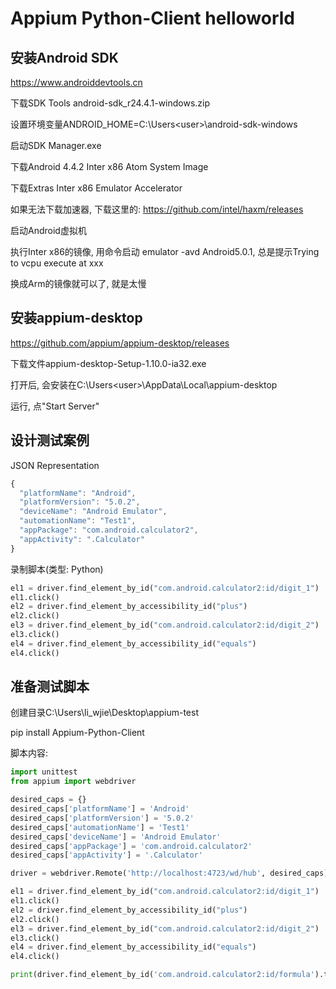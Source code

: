 # Appium Python-Client helloworld

## 安装Android SDK

https://www.androiddevtools.cn

下载SDK Tools android-sdk_r24.4.1-windows.zip

设置环境变量ANDROID_HOME=C:\Users\<user>\android-sdk-windows

启动SDK Manager.exe

下载Android 4.4.2  Inter x86 Atom System Image

下载Extras Inter x86 Emulator Accelerator

如果无法下载加速器, 下载这里的: https://github.com/intel/haxm/releases

启动Android虚拟机

执行Inter x86的镜像, 用命令启动 emulator -avd Android5.0.1, 总是提示Trying to vcpu execute at xxx

换成Arm的镜像就可以了, 就是太慢


## 安装appium-desktop

https://github.com/appium/appium-desktop/releases

下载文件appium-desktop-Setup-1.10.0-ia32.exe

打开后, 会安装在C:\Users\<user>\AppData\Local\appium-desktop

运行, 点"Start Server"


## 设计测试案例

JSON Representation

```js
{
  "platformName": "Android",
  "platformVersion": "5.0.2",
  "deviceName": "Android Emulator",
  "automationName": "Test1",
  "appPackage": "com.android.calculator2",
  "appActivity": ".Calculator"
}
```

录制脚本(类型: Python)

```python
el1 = driver.find_element_by_id("com.android.calculator2:id/digit_1")
el1.click()
el2 = driver.find_element_by_accessibility_id("plus")
el2.click()
el3 = driver.find_element_by_id("com.android.calculator2:id/digit_2")
el3.click()
el4 = driver.find_element_by_accessibility_id("equals")
el4.click()
```




## 准备测试脚本

创建目录C:\Users\li_wjie\Desktop\appium-test

pip install Appium-Python-Client

脚本内容:

```python
import unittest
from appium import webdriver

desired_caps = {}
desired_caps['platformName'] = 'Android'
desired_caps['platformVersion'] = '5.0.2'
desired_caps['automationName'] = 'Test1'
desired_caps['deviceName'] = 'Android Emulator'
desired_caps['appPackage'] = 'com.android.calculator2'
desired_caps['appActivity'] = '.Calculator'

driver = webdriver.Remote('http://localhost:4723/wd/hub', desired_caps)

el1 = driver.find_element_by_id("com.android.calculator2:id/digit_1")
el1.click()
el2 = driver.find_element_by_accessibility_id("plus")
el2.click()
el3 = driver.find_element_by_id("com.android.calculator2:id/digit_2")
el3.click()
el4 = driver.find_element_by_accessibility_id("equals")
el4.click()

print(driver.find_element_by_id('com.android.calculator2:id/formula').text)

```

